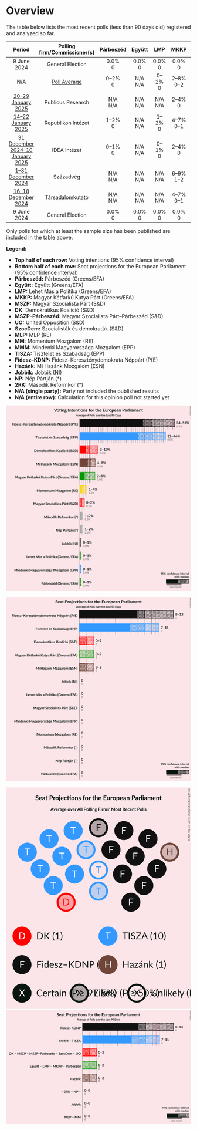 # Overview

The table below lists the most recent polls (less than 90 days old) registered and analyzed so far.

| Period     | Polling firm/Commissioner(s) | Párbeszéd | Együtt | LMP | MKKP | MSZP | DK | MSZP–Párbeszéd | UO | SzocDem | MLP | MM | MMM | TISZA | Fidesz–KDNP | Hazánk | Jobbik | NP | 2RK |
|:----------:|:----------------------------:|:--:|:--:|:--:|:--:|:--:|:--:|:--:|:--:|:--:|:--:|:--:|:--:|:--:|:--:|:--:|:--:|:--:|:--:|
| 9 June 2024 | General Election | 0.0% <br> 0 | 0.0% <br> 0 | 0.0% <br> 0 | 0.0% <br> 0 | 0.0% <br> 0 | 0.0% <br> 0 | 0.0% <br> 0 | 0.0% <br> 0 | 0.0% <br> 0 | 0.0% <br> 0 | 0.0% <br> 0 | 0.0% <br> 0 | 0.0% <br> 0 | 0.0% <br> 0 | 0.0% <br> 0 | 0.0% <br> 0 | 0.0% <br> 0 | 0.0% <br> 0 |
| N/A | [Poll Average](average.html) | 0–2% <br> 0 | N/A <br> N/A | 0–2% <br> 0 | 2–8% <br> 0–2 | 0–3% <br> 0 | 3–10% <br> 0–2 | N/A <br> N/A | N/A <br> N/A | N/A <br> N/A | N/A <br> N/A | 1–4% <br> 0 | 0–1% <br> 0 | 32–46% <br> 7–11 | 30–51% <br> 7–13 | 4–8% <br> 0–2 | 0–3% <br> 0 | 1–2% <br> 0 | 1–2% <br> 0 |
| [20–29 January 2025](2025-01-29-PublicusResearch.html) | Publicus Research | N/A <br> N/A | N/A <br> N/A | N/A <br> N/A | 2–4% <br> 0 | 2–3% <br> 0 | 8–10% <br> 1–2 | N/A <br> N/A | N/A <br> N/A | N/A <br> N/A | N/A <br> N/A | 1% <br> 0 | N/A <br> N/A | 40–44% <br> 9–10 | 35–39% <br> 8–9 | 4–6% <br> 0–1 | N/A <br> N/A | N/A <br> N/A | N/A <br> N/A |
| [14–22 January 2025](2025-01-22-RepublikonIntézet.html) | Republikon Intézet | 1–2% <br> 0 | N/A <br> N/A | 1–2% <br> 0 | 4–7% <br> 0–1 | 1–3% <br> 0 | 6–10% <br> 1–2 | N/A <br> N/A | N/A <br> N/A | N/A <br> N/A | N/A <br> N/A | 2–4% <br> 0 | N/A <br> N/A | 36–42% <br> 9–11 | 29–35% <br> 7–9 | 5–9% <br> 1–2 | 1–3% <br> 0 | N/A <br> N/A | N/A <br> N/A |
| [31 December 2024–10 January 2025](2025-01-10-IDEAIntézet.html) | IDEA Intézet | 0–1% <br> 0 | N/A <br> N/A | 0–1% <br> 0 | 2–4% <br> 0 | 0–1% <br> 0 | 4–6% <br> 0–1 | N/A <br> N/A | N/A <br> N/A | N/A <br> N/A | N/A <br> N/A | 1–2% <br> 0 | 0–1% <br> 0 | 42–47% <br> 10–12 | 33–38% <br> 8–9 | 6–8% <br> 1–2 | 0–1% <br> 0 | 1–2% <br> 0 | 1–2% <br> 0 |
| [1–31 December 2024](2024-12-31-Századvég.html) | Századvég | N/A <br> N/A | N/A <br> N/A | N/A <br> N/A | 6–9% <br> 1–2 | 1–2% <br> 0 | 4–7% <br> 0–1 | N/A <br> N/A | N/A <br> N/A | N/A <br> N/A | N/A <br> N/A | 2–4% <br> 0 | N/A <br> N/A | 31–37% <br> 7–9 | 39–45% <br> 9–11 | 6–9% <br> 1–2 | N/A <br> N/A | N/A <br> N/A | N/A <br> N/A |
| [16–18 December 2024](2024-12-18-Társadalomkutató.html) | Társadalomkutató | N/A <br> N/A | N/A <br> N/A | N/A <br> N/A | 4–7% <br> 0–1 | N/A <br> N/A | 3–5% <br> 0–1 | N/A <br> N/A | N/A <br> N/A | N/A <br> N/A | N/A <br> N/A | 1–2% <br> 0 | N/A <br> N/A | 31–37% <br> 7–9 | 46–52% <br> 11–13 | 4–7% <br> 0–1 | N/A <br> N/A | N/A <br> N/A | N/A <br> N/A |
| 9 June 2024 | General Election | 0.0% <br> 0 | 0.0% <br> 0 | 0.0% <br> 0 | 0.0% <br> 0 | 0.0% <br> 0 | 0.0% <br> 0 | 0.0% <br> 0 | 0.0% <br> 0 | 0.0% <br> 0 | 0.0% <br> 0 | 0.0% <br> 0 | 0.0% <br> 0 | 0.0% <br> 0 | 0.0% <br> 0 | 0.0% <br> 0 | 0.0% <br> 0 | 0.0% <br> 0 | 0.0% <br> 0 |

Only polls for which at least the sample size has been published are included in the table above.

**Legend:**
+ **Top half of each row:** Voting intentions (95% confidence interval)
+ **Bottom half of each row:** Seat projections for the European Parliament (95% confidence interval)
+ **Párbeszéd:** Párbeszéd (Greens/EFA)
+ **Együtt:** Együtt (Greens/EFA)
+ **LMP:** Lehet Más a Politika (Greens/EFA)
+ **MKKP:** Magyar Kétfarkú Kutya Párt (Greens/EFA)
+ **MSZP:** Magyar Szocialista Párt (S&D)
+ **DK:** Demokratikus Koalíció (S&D)
+ **MSZP–Párbeszéd:** Magyar Szocialista Párt–Párbeszéd (S&D)
+ **UO:** United Opposition (S&D)
+ **SzocDem:** Szocialisták és demokraták (S&D)
+ **MLP:** MLP (RE)
+ **MM:** Momentum Mozgalom (RE)
+ **MMM:** Mindenki Magyarországa Mozgalom (EPP)
+ **TISZA:** Tisztelet és Szabadság (EPP)
+ **Fidesz–KDNP:** Fidesz–Kereszténydemokrata Néppárt (PfE)
+ **Hazánk:** Mi Hazánk Mozgalom (ESN)
+ **Jobbik:** Jobbik (NI)
+ **NP:** Nép Pártján (*)
+ **2RK:** Második Reformkor (*)
+ **N/A (single party):** Party not included the published results
+ **N/A (entire row):** Calculation for this opinion poll not started yet


![Graph with voting intentions not yet produced](average.png "Voting Intentions")

![Graph with seats not yet produced](average-seats.png "Seats")

![Graph with seating plan not yet produced](average-seating-plan.png "Seating Plan")
![Graph with coalitions seats not yet produced](average-coalitions-seats.png "Coalitions Seats")
